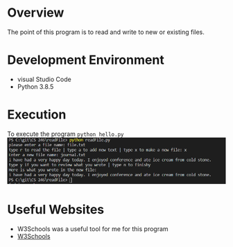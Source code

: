 # Overview
The point of this program is to read and write to new or existing files. 

# Development Environment
* visual Studio Code
* Python 3.8.5

# Execution
To execute the program `python hello.py`
![Program opens and closes files](files.PNG)

# Useful Websites
* W3Schools was a useful tool for me for this program
* [W3Schools](https://www.w3schools.com/python/python_file_write.asp)